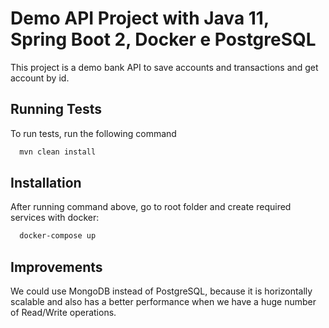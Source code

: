 # Demo API Project with Java 11, Spring Boot 2, Docker e PostgreSQL

This project is a demo bank API to save accounts and transactions and get account by id.

## Running Tests

To run tests, run the following command

```bash
  mvn clean install
```

## Installation

After running command above, go to root folder and create required services with docker:

```bash
  docker-compose up
```

## Improvements

We could use MongoDB instead of PostgreSQL, because it is horizontally scalable and also has a better performance when
we have a huge number of Read/Write operations.
    